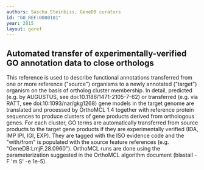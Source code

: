 ```yaml
---
authors: Sascha Steinbiss, GeneDB curators
id: "GO_REF:0000101"
year: 2015
layout: goref
---
```


## Automated transfer of experimentally-verified GO annotation data to close orthologs

This reference is used to describe functional annotations transferred from one or more reference ("source") organisms to a newly annotated ("target") organism on the basis of ortholog cluster membership. In detail, predicted (e.g. by AUGUSTUS, see doi:10.1186/1471-2105-7-62) or transferred (e.g. via RATT, see doi:10:1093/nar/gkg1268) gene models in the target genome are translated and processed by OrthoMCL 1.4 together with reference protein sequences to produce clusters of gene products derived from orthologous genes. For each cluster, GO terms are automatically transferred from source products to the target gene products if they are experimentally verified (IDA, IMP IPI, IGI, EXP). They are tagged with the ISO evidence code and the "with/from" is populated with the source feature references (e.g. "GeneDB:LmjF.28.0960"). OrthoMCL runs are done using the parameterization suggested in the OrthoMCL algorithm document (blastall -F 'm S' -e 1e-5).
